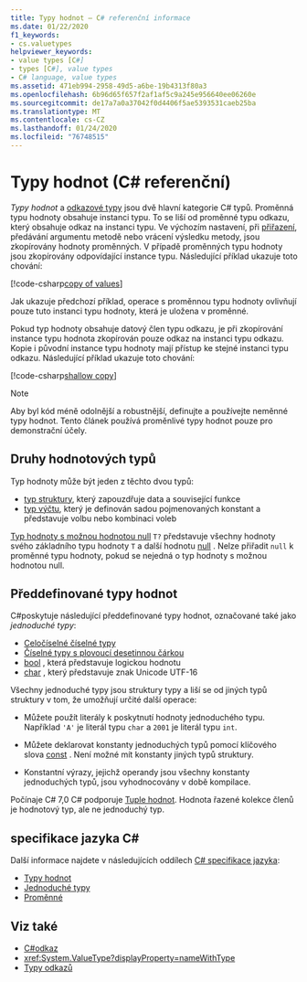 ```yaml
---
title: Typy hodnot – C# referenční informace
ms.date: 01/22/2020
f1_keywords:
- cs.valuetypes
helpviewer_keywords:
- value types [C#]
- types [C#], value types
- C# language, value types
ms.assetid: 471eb994-2958-49d5-a6be-19b4313f80a3
ms.openlocfilehash: 6b96d65f657f2af1af5c9a245e956640ee06260e
ms.sourcegitcommit: de17a7a0a37042f0d4406f5ae5393531caeb25ba
ms.translationtype: MT
ms.contentlocale: cs-CZ
ms.lasthandoff: 01/24/2020
ms.locfileid: "76748515"
---
```

# <a name="value-types-c-reference"></a>Typy hodnot (C# referenční)

*Typy hodnot* a [odkazové typy](../keywords/reference-types.md) jsou dvě hlavní kategorie C# typů. Proměnná typu hodnoty obsahuje instanci typu. To se liší od proměnné typu odkazu, který obsahuje odkaz na instanci typu. Ve výchozím nastavení, při [přiřazení](../operators/assignment-operator.md), předávání argumentu metodě nebo vrácení výsledku metody, jsou zkopírovány hodnoty proměnných. V případě proměnných typu hodnoty jsou zkopírovány odpovídající instance typu. Následující příklad ukazuje toto chování:

[!code-csharp[copy of values](~/samples/csharp/language-reference/builtin-types/ValueTypes.cs#ValueTypeCopied)]

Jak ukazuje předchozí příklad, operace s proměnnou typu hodnoty ovlivňují pouze tuto instanci typu hodnoty, která je uložena v proměnné.

Pokud typ hodnoty obsahuje datový člen typu odkazu, je při zkopírování instance typu hodnota zkopírován pouze odkaz na instanci typu odkazu. Kopie i původní instance typu hodnoty mají přístup ke stejné instanci typu odkazu. Následující příklad ukazuje toto chování:

[!code-csharp[shallow copy](~/samples/csharp/language-reference/builtin-types/ValueTypes.cs#ShallowCopy)]

> [!NOTE]
> Aby byl kód méně odolnější a robustnější, definujte a používejte neměnné typy hodnot. Tento článek používá proměnlivé typy hodnot pouze pro demonstrační účely.

## <a name="kinds-of-value-types"></a>Druhy hodnotových typů

Typ hodnoty může být jeden z těchto dvou typů:

- [typ struktury](../keywords/struct.md), který zapouzdřuje data a související funkce
- [typ výčtu](enum.md), který je definován sadou pojmenovaných konstant a představuje volbu nebo kombinaci voleb

[Typ hodnoty s možnou hodnotou null](nullable-value-types.md) `T?` představuje všechny hodnoty svého základního typu hodnoty `T` a další hodnotu [null](../keywords/null.md) . Nelze přiřadit `null` k proměnné typu hodnoty, pokud se nejedná o typ hodnoty s možnou hodnotou null.

## <a name="built-in-value-types"></a>Předdefinované typy hodnot

C#poskytuje následující předdefinované typy hodnot, označované také jako *jednoduché typy*:

- [Celočíselné číselné typy](integral-numeric-types.md)
- [Číselné typy s plovoucí desetinnou čárkou](floating-point-numeric-types.md)
- [bool](bool.md) , která představuje logickou hodnotu
- [char](char.md) , který představuje znak Unicode UTF-16

Všechny jednoduché typy jsou struktury typy a liší se od jiných typů struktury v tom, že umožňují určité další operace:

- Můžete použít literály k poskytnutí hodnoty jednoduchého typu. Například `'A'` je literál typu `char` a `2001` je literál typu `int`.

- Můžete deklarovat konstanty jednoduchých typů pomocí klíčového slova [const](../keywords/const.md) . Není možné mít konstanty jiných typů struktury.

- Konstantní výrazy, jejichž operandy jsou všechny konstanty jednoduchých typů, jsou vyhodnocovány v době kompilace.

Počínaje C# 7,0 C# podporuje [Tuple hodnot](../../tuples.md). Hodnota řazené kolekce členů je hodnotový typ, ale ne jednoduchý typ.

## <a name="c-language-specification"></a>specifikace jazyka C#

Další informace najdete v následujících oddílech [ C# specifikace jazyka](~/_csharplang/spec/introduction.md):

- [Typy hodnot](~/_csharplang/spec/types.md#value-types)
- [Jednoduché typy](~/_csharplang/spec/types.md#simple-types)
- [Proměnné](~/_csharplang/spec/variables.md)

## <a name="see-also"></a>Viz také

- [C#odkaz](../index.md)
- <xref:System.ValueType?displayProperty=nameWithType>
- [Typy odkazů](../keywords/reference-types.md)
